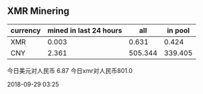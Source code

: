 ## XMR Minering

|currency|mined in last 24 hours|all|in pool|
|---|---|---|---|
|XMR|0.003|0.631|0.424|
|CNY|2.361|505.344|339.405|

今日美元对人民币 6.87	今日xmr对人民币801.0


2018-09-29 03:25